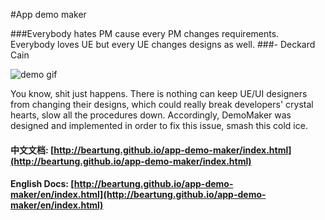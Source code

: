 #App demo maker

###Everybody hates PM cause every PM changes requirements. Everybody loves UE but every UE changes designs as well.
###- Deckard Cain

![demo gif](http://beartung.github.io/app-demo-maker/img/overview.gif "Overview")

You know, shit just happens. There is nothing can keep UE/UI designers from changing their designs, which could really break developers' crystal hearts, slow all the procedures down. Accordingly, DemoMaker was designed and implemented in order to fix this issue, smash this cold ice.

#### 中文文档: [http://beartung.github.io/app-demo-maker/index.html](http://beartung.github.io/app-demo-maker/index.html)

#### English Docs: [http://beartung.github.io/app-demo-maker/en/index.html](http://beartung.github.io/app-demo-maker/en/index.html)
